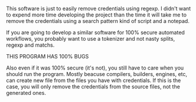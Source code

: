This software is just to easily remove credentials using regexp. I didn't want to expend more time developing the project than the time it will take me to remove the credentials using a search pattern kind of script and a notepad.

If you are going to develop a similar software for 100% secure automated workflows, you probably want to use a tokenizer and not nasty splits, regexp and matchs.

THIS PROGRAM HAS 100% BUGS 

Also even if it was 100% secure (it's not), you still have to care when you should run the program. Mostly beacuse compilers, builders, engines, etc, can create new file from the files you have with credentials. If this is the case, you will only remove the credentials from the source files, not the generated ones.


